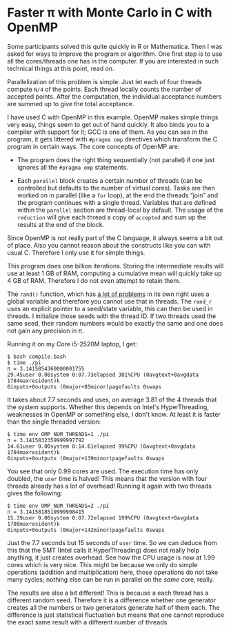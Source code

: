 # Faster π with Monte Carlo in C with OpenMP

Some participants solved this quite quickly in R or Mathematica. Then I was
asked for ways to improve the program or algorithm. One first step is to use
all the cores/threads one has in the computer. If you are interested in such
technical things at this point, read on.

Parallelization of this problem is simple: Just let each of four threads
compute `N/4` of the points. Each thread locally counts the number of accepted
points. After the computation, the individual acceptance numbers are summed up
to give the total acceptance.

I have used C with OpenMP in this example. OpenMP makes simple things very
easy, things seem to get out of hand quickly. It also binds you to a compiler
with support for it; GCC is one of them. As you can see in the program, it gets
littered with `#pragma omp` directives which transform the C program in certain
ways. The core concepts of OpenMP are:

- The program does the right thing sequentially (not parallel) if one just ignores all the `#pragma omp` statements.

- Each `parallel` block creates a certain number of threads (can be controlled but defaults to the number of virtual cores). Tasks are then worked on in parallel (like a `for` loop), at the end the threads “join” and the program continues with a single thread. Variables that are defined within the `parallel` section are thread-local by default. The usage of the `reduction` will give each thread a copy of `accepted` and sum up the results at the end of the block.

Since OpenMP is not really part of the C language, it always seems a bit out of
place. Also you cannot reason about the constructs like you can with usual C.
Therefore I only use it for simple things.

This program does one billion iterations. Storing the intermediate results will
use at least 1 GB of RAM, computing a cumulative mean will quickly take up 4 GB
of RAM. Therefore I do not even attempt to retain them.

The `rand()` function, which has [a lot of
problems](https://www.youtube.com/watch?v=LDPMpc-ENqY) in its own right uses a
global variable and therefore you cannot use that in threads. The `rand_r` uses
an explicit pointer to a seed/state variable, this can then be used in threads.
I initialize those seeds with the thread ID. If two threads used the same seed,
their random numbers would be exactly the same and one does not gain any
precision in π.

Running it on my Core i5-2520M laptop, I get:

    $ bash compile.bash
    $ time ./pi
    π = 3.1415854360000001755
    29.45user 0.08system 0:07.73elapsed 381%CPU (0avgtext+0avgdata 1784maxresident)k
    0inputs+0outputs (0major+85minor)pagefaults 0swaps

It takes about 7.7 seconds and uses, on average 3.81 of the 4 threads that the
system supports. Whether this depends on Intel's HyperThreading, weaknesses in OpenMP or something else, I don't know. At least it is faster than the single threaded version:

    $ time env OMP_NUM_THREADS=1 ./pi
    π = 3.1415832359999997792
    14.61user 0.00system 0:14.61elapsed 99%CPU (0avgtext+0avgdata 1704maxresident)k
    0inputs+0outputs (0major+139minor)pagefaults 0swaps

You see that only 0.99 cores are used. The execution time has only doubled, the `user` time is halved! This means that the version with four threads already has a lot of overhead! Running it again with two threads gives the following:

    $ time env OMP_NUM_THREADS=2 ./pi
    π = 3.1415818519999998415
    15.39user 0.00system 0:07.72elapsed 199%CPU (0avgtext+0avgdata 1708maxresident)k
    0inputs+0outputs (0major+142minor)pagefaults 0swaps

Just the 7.7 seconds but 15 seconds of `user` time. So we can deduce from this
that the SMT (Intel calls it HyperThreading) does not really help anything, it
just creates overhead. See how the CPU usage is now at 1.99 cores which is very
nice. This might be because we only do simple operations (addition and
multiplication) here, those operations do not take many cycles; nothing else
can be run in parallel on the *same* core, really.

The results are also a bit different! This is because a each thread has a
different random seed. Therefore it is a difference whether one generator
creates all the numbers or two generators generate half of them each. The
difference is just statistical fluctuation but means that one cannot reproduce
the exact same result with a different number of threads.

